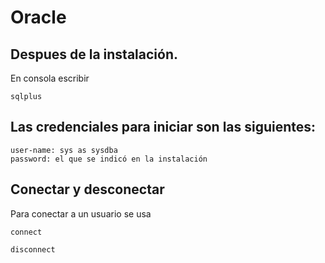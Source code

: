 # Oracle

## Despues de la instalación.
En consola escribir 
```
sqlplus
```

## Las credenciales para iniciar son las siguientes:
```
user-name: sys as sysdba
password: el que se indicó en la instalación
```

## Conectar y desconectar
Para conectar a un usuario se usa
```
connect
```
```
disconnect
```